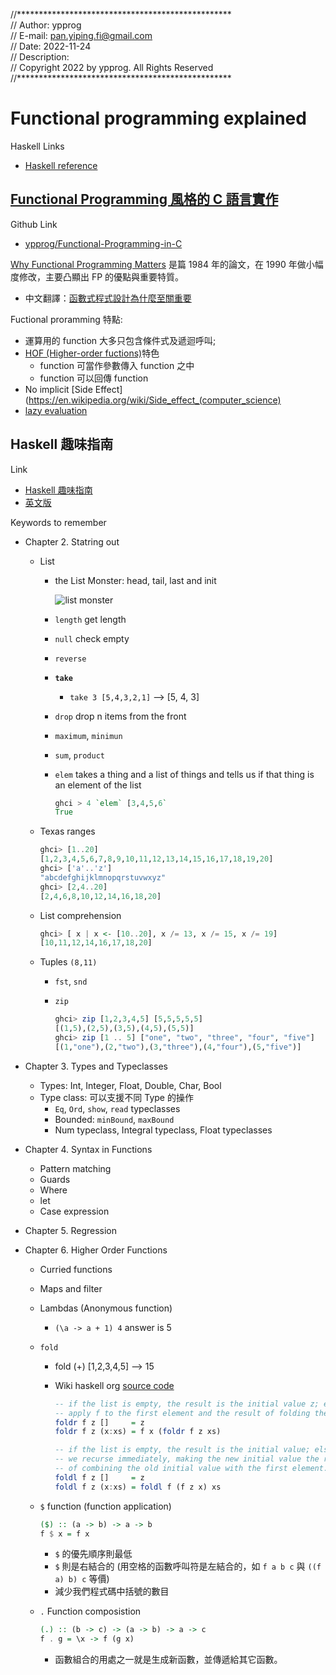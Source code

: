 
//************************************************* <br>
// Author:         ypprog                           <br>
// E-mail:         pan.yiping.fi@gmail.com          <br>
// Date:           2022-11-24                       <br>
// Description:                                     <br>
// Copyright 2022 by ypprog. All Rights Reserved    <br>
//************************************************* <br>

# Functional programming explained

Haskell Links

* [Haskell reference](http://zvon.org/other/haskell/Outputprelude/index.html)

## [Functional Programming 風格的 C 語言實作](https://hackmd.io/@sysprog/c-functional-programming)

Github Link

* [ypprog/Functional-Programming-in-C](https://github.com/ypprog/Functional-Programming-in-C)

[Why Functional Programming Matters](http://www.cs.kent.ac.uk/people/staff/dat/miranda/whyfp90.pdf) 是篇 1984 年的論文，在 1990 年做小幅度修改，主要凸顯出 FP 的優點與重要特質。

* 中文翻譯：[函數式程式設計為什麼至關重要](https://www.byvoid.com/zhs/blog/why-functional-programming)

Fuctional proramming 特點:

* 運算用的 function 大多只包含條件式及遞迴呼叫;
* [HOF (Higher-order fuctions)](https://en.wikipedia.org/wiki/Higher-order_function)特色
  * function 可當作參數傳入 function 之中
  * function 可以回傳 function
* No implicit [Side Effect](https://en.wikipedia.org/wiki/Side_effect_(computer_science)
* [lazy evaluation](https://en.wikipedia.org/wiki/Lazy_evaluation)

## Haskell 趣味指南

Link

* [Haskell 趣味指南](https://learnyouahaskell.mno2.org/)
* [英文版](http://learnyouahaskell.com/chapters)

Keywords to remember

* Chapter 2. Statring out
  * List
    * the List Monster: head, tail, last and init

      ![list monster](http://s3.amazonaws.com/lyah/listmonster.png)

    * `length` get length
    * `null` check empty
    * `reverse`
    * **`take`**
      * `take 3 [5,4,3,2,1]` --> [5, 4, 3]
    * `drop` drop n items from the front
    * `maximum`, `minimun`
    * `sum`, `product`
    * `elem` takes a thing and a list of things and tells us if that thing is an element of the list

      ```Haskell
      ghci > 4 `elem` [3,4,5,6`
      True
      ```
  * Texas ranges

    ```Haskell
    ghci> [1..20]
    [1,2,3,4,5,6,7,8,9,10,11,12,13,14,15,16,17,18,19,20]
    ghci> ['a'..'z']
    "abcdefghijklmnopqrstuvwxyz"
    ghci> [2,4..20]
    [2,4,6,8,10,12,14,16,18,20]
    ```

  * List comprehension

    ```Haskell
    ghci> [ x | x <- [10..20], x /= 13, x /= 15, x /= 19]
    [10,11,12,14,16,17,18,20]
    ```
  * Tuples `(8,11)`
    * `fst`, `snd`
    * `zip`

      ```Haskell
      ghci> zip [1,2,3,4,5] [5,5,5,5,5]
      [(1,5),(2,5),(3,5),(4,5),(5,5)]
      ghci> zip [1 .. 5] ["one", "two", "three", "four", "five"]
      [(1,"one"),(2,"two"),(3,"three"),(4,"four"),(5,"five")]
      ```

* Chapter 3. Types and Typeclasses
  * Types: Int, Integer, Float, Double, Char, Bool
  * Type class: 可以支援不同 Type 的操作
    * `Eq`, `Ord`, `show`, `read` typeclasses
    * Bounded: `minBound`, `maxBound`
    * Num typeclass, Integral typeclass, Float typeclasses

* Chapter 4. Syntax in Functions
  * Pattern matching
  * Guards
  * Where
  * let
  * Case expression

* Chapter 5. Regression

* Chapter 6. Higher Order Functions
  * Curried functions
  * Maps and filter
  * Lambdas (Anonymous function)
    * `(\a -> a + 1) 4` answer is 5
  * `fold`
    * fold (+) [1,2,3,4,5] --> 15
    * Wiki haskell org [source code](https://wiki.haskell.org/Anonymous_function)

      ```Haskell
      -- if the list is empty, the result is the initial value z; else
      -- apply f to the first element and the result of folding the rest
      foldr f z []     = z
      foldr f z (x:xs) = f x (foldr f z xs)

      -- if the list is empty, the result is the initial value; else
      -- we recurse immediately, making the new initial value the result
      -- of combining the old initial value with the first element.
      foldl f z []     = z
      foldl f z (x:xs) = foldl f (f z x) xs
      ```

  * `$` function (function application)

    ```Haskell
    ($) :: (a -> b) -> a -> b
    f $ x = f x
    ```

    * `$` 的優先順序則最低
    * `$` 則是右結合的 (用空格的函數呼叫符是左結合的，如 `f a b c` 與 `((f a) b) c` 等價)
    * 減少我們程式碼中括號的數目

  * `.` Function composistion

    ``` Haskell
    (.) :: (b -> c) -> (a -> b) -> a -> c
    f . g = \x -> f (g x)
    ```

    * 函數組合的用處之一就是生成新函數，並傳遞給其它函數。
